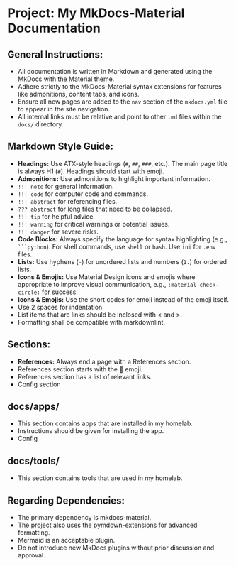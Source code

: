 # Project: My MkDocs-Material Documentation

## General Instructions:

- All documentation is written in Markdown and generated using the MkDocs with the Material theme.
- Adhere strictly to the MkDocs-Material syntax extensions for features like admonitions, content tabs, and icons.
- Ensure all new pages are added to the `nav` section of the `mkdocs.yml` file to appear in the site navigation.
- All internal links must be relative and point to other `.md` files within the `docs/` directory.

## Markdown Style Guide:

- **Headings:** Use ATX-style headings (`#`, `##`, `###`, etc.). The main page title is always H1 (`#`). Headings should start with emoji.
- **Admonitions:** Use admonitions to highlight important information.
- `!!! note` for general information.
- `!!! code` for computer code and commands.
- `!!! abstract` for referencing files.
- `??? abstract` for long files that need to be collapsed.
- `!!! tip` for helpful advice.
- `!!! warning` for critical warnings or potential issues.
- `!!! danger` for severe risks.
- **Code Blocks:** Always specify the language for syntax highlighting (e.g., ` ```python`). For shell commands, use `shell` or `bash`. Use `ini` for `.env` files.
- **Lists:** Use hyphens (`-`) for unordered lists and numbers (`1.`) for ordered lists.
- **Icons & Emojis:** Use Material Design icons and emojis where appropriate to improve visual communication, e.g., `:material-check-circle:` for success.
- **Icons & Emojis:** Use the short codes for emoji instead of the emoji itself.
- Use 2 spaces for indentation.
- List items that are links should be inclosed with < and >.
- Formatting shall be compatible with markdownlint.

## Sections:

- **References:** Always end a page with a References section.
- References section starts with the :link: emoji.
- References section has a list of relevant links.
- Config section 

## docs/apps/

- This section contains apps that are installed in my homelab.
- Instructions should be given for installing the app.
- Config

## docs/tools/

- This section contains tools that are used in my homelab.

## Regarding Dependencies:

- The primary dependency is mkdocs-material.
- The project also uses the pymdown-extensions for advanced formatting.
- Mermaid is an acceptable plugin.
- Do not introduce new MkDocs plugins without prior discussion and approval.
